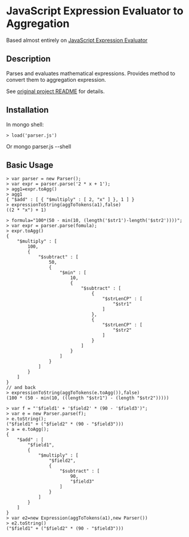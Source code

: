 
JavaScript Expression Evaluator to Aggregation
==============================================

Based almost entirely on [JavaScript Expression Evaluator](https://github.com/silentmatt/expr-eval)

Description
-------------------------------------

Parses and evaluates mathematical expressions. Provides method to convert them to aggregation expression.

See [original project README](https://github.com/silentmatt/expr-eval/blob/master/README.md) for details.

Installation
-------------------------------------

In mongo shell:

    > load('parser.js')

Or 
    mongo parser.js --shell

Basic Usage
-------------------------------------

    > var parser = new Parser();
    > var expr = parser.parse('2 * x + 1');
    > agg1=expr.toAgg()
    > agg1
    { "$add" : [ { "$multiply" : [ 2, "x" ] }, 1 ] }
    > expressionToString(aggToTokens(a1),false)
    ((2 * "x") + 1)

    > formula="100*(50 - min(10, (length('$str1')-length('$str2'))))";
    > var expr = parser.parse(fomula);
    > expr.toAgg()
    {
        "$multiply" : [
            100,
            {
                "$subtract" : [
                    50,
                    {
                        "$min" : [
                            10,
                            {
                                "$subtract" : [
                                    {
                                        "$strLenCP" : [
                                            "$str1"
                                        ]
                                    },
                                    {
                                        "$strLenCP" : [
                                            "$str2"
                                        ]
                                    }
                                ]
                            }
                        ]
                    }
                ]
            }
        ]
    }
    // and back
    > expressionToString(aggToTokens(e.toAgg()),false)
    (100 * (50 - min(10, ((length "$str1") - (length "$str2")))))

    > var f = "'$field1' + '$field2' * (90 - '$field3')";
    > var e = new Parser.parse(f);
    > e.toString();
    ("$field1" + ("$field2" * (90 - "$field3")))
    > a = e.toAgg();
    {
	    "$add" : [
		    "$field1",
		    {
			    "$multiply" : [
				    "$field2",
				    {
					    "$subtract" : [
						    90,
						    "$field3"
					    ]
				    }
			    ]
		    }
	    ]
    }
    > var e2=new Expression(aggToTokens(a1),new Parser())
    > e2.toString()
    ("$field1" + ("$field2" * (90 - "$field3")))


